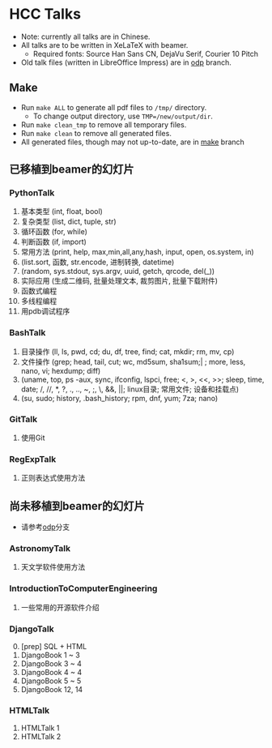 # HCC Talks
* Note: currently all talks are in Chinese. 
* All talks are to be written in XeLaTeX with beamer. 
	* Required fonts: Source Han Sans CN, DejaVu Serif, Courier 10 Pitch
* Old talk files (written in LibreOffice Impress) are in
	[odp](https://github.com/lxylxy123456/HCCTalks/tree/odp) branch. 

## Make
* Run `make ALL` to generate all pdf files to `/tmp/` directory. 
	* To change output directory, use `TMP=/new/output/dir`. 
* Run `make clean_tmp` to remove all temporary files. 
* Run `make clean` to remove all generated files. 
* All generated files, though may not up-to-date, are in 
	[make](https://github.com/lxylxy123456/HCCTalks/tree/make) branch

## 已移植到beamer的幻灯片

### PythonTalk
1.	基本类型 (int, float, bool)
2.	复杂类型 (list, dict, tuple, str)
3.	循环函数 (for, while)
4.	判断函数 (if, import)
5.	常用方法 (print, help, max,min,all,any,hash, input, open, os.system, in)
6.	(list.sort, 函数, str.encode, 进制转换, datetime)
7.	(random, sys.stdout, sys.argv, uuid, getch, qrcode, del(_))
8.	实际应用 (生成二维码, 批量处理文本, 裁剪图片, 批量下载附件)
9.	函数式编程
10.	多线程编程
11.	用pdb调试程序

### BashTalk
1.	目录操作 (ll, ls, pwd, cd; du, df, tree, find; cat, mkdir; rm, mv, cp)
2.	文件操作 (grep; head, tail, cut; wc, md5sum, sha1sum;| ; more, less, nano, vi; hexdump; diff)
3.	(uname, top, ps -aux, sync, ifconfig, lspci, free; <, >, <<, >>; sleep, time, date; /, //, *, ?, ., .., ~, ;, \\, &&, ||; linux目录; 常用文件; 设备和挂载点)
4.	(su, sudo; history, .bash_history; rpm, dnf, yum; 7za; nano)

### GitTalk
1. 使用Git

### RegExpTalk
1.	正则表达式使用方法

## 尚未移植到beamer的幻灯片
* 请参考[odp](https://github.com/lxylxy123456/HCCTalks/tree/odp)分支

### AstronomyTalk
1.	天文学软件使用方法

### IntroductionToComputerEngineering
1.	一些常用的开源软件介绍

### DjangoTalk
0.	[prep] SQL + HTML
1.	DjangoBook 1 ~ 3
2.	DjangoBook 3 ~ 4
3.	DjangoBook 4 ~ 4
4.	DjangoBook 5 ~ 5
5.	DjangoBook 12, 14

### HTMLTalk
1.	HTMLTalk 1
2.	HTMLTalk 2

